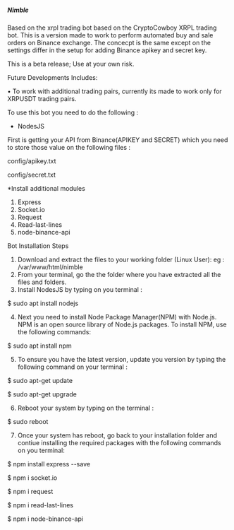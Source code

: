 ##### Nimble #####

Based on the xrpl trading bot based on the CryptoCowboy XRPL trading bot.
This is a version made to work to perform automated buy and sale orders on Binance exchange.
The concecpt is the same except on the settings differ in the setup for adding Binance apikey and secret key.

This is a beta release; Use at your own risk.

Future Developments Includes:

• To work with additional trading pairs, currently its made to work only for XRPUSDT trading pairs.

To use this bot you need to do the following :
- NodesJS 

First is getting your API from Binance(APIKEY and SECRET) which you need to store those value on the following files :

config/apikey.txt

config/secret.txt

*Install additional modules
1. Express
2. Socket.io
3. Request
4. Read-last-lines
5. node-binance-api

Bot Installation Steps

1. Download and extract the files to your working folder (Linux User): eg : /var/www/html/nimble
2. From your terminal, go the the folder where you have extracted all the files and folders.
3. Install NodesJS by typing on you terminal :

$ sudo apt install nodejs

4. Next you need to install Node Package Manager(NPM) with Node.js. NPM is an open source library of Node.js packages. To install NPM, use the following commands: 

$ sudo apt install npm

5. To ensure you have the latest version, update you version by typing the following command on your terminal :

$ sudo apt-get update

$ sudo apt-get upgrade

6. Reboot your system by typing on the terminal :

$ sudo reboot

7. Once your system has reboot, go back to your installation folder and contiue installing the required packages with the following commands on you terminal:

$ npm install express --save

$ npm i socket.io

$ npm i request

$ npm i read-last-lines

$ npm i node-binance-api







